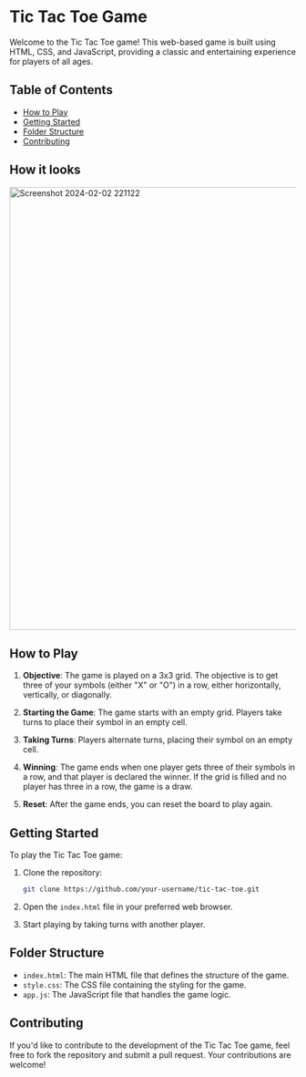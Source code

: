 # Tic Tac Toe Game

Welcome to the Tic Tac Toe game! This web-based game is built using HTML, CSS, and JavaScript, providing a classic and entertaining experience for players of all ages.

## Table of Contents

- [How to Play](#how-to-play)
- [Getting Started](#getting-started)
- [Folder Structure](#folder-structure)
- [Contributing](#contributing)

## How it looks
<img width="777" alt="Screenshot 2024-02-02 221122" src="https://github.com/marium-noor/Tic-Tac-Toe/assets/145590434/717eb9a1-3dcb-492f-ab64-f873a4631448">

## How to Play

1. **Objective**: The game is played on a 3x3 grid. The objective is to get three of your symbols (either "X" or "O") in a row, either horizontally, vertically, or diagonally.

2. **Starting the Game**: The game starts with an empty grid. Players take turns to place their symbol in an empty cell.

3. **Taking Turns**: Players alternate turns, placing their symbol on an empty cell.

4. **Winning**: The game ends when one player gets three of their symbols in a row, and that player is declared the winner. If the grid is filled and no player has three in a row, the game is a draw.

5. **Reset**: After the game ends, you can reset the board to play again.

## Getting Started

To play the Tic Tac Toe game:

1. Clone the repository:

   ```bash
   git clone https://github.com/your-username/tic-tac-toe.git
   ```

2. Open the `index.html` file in your preferred web browser.

3. Start playing by taking turns with another player.

## Folder Structure

- `index.html`: The main HTML file that defines the structure of the game.
- `style.css`: The CSS file containing the styling for the game.
- `app.js`: The JavaScript file that handles the game logic.

## Contributing

If you'd like to contribute to the development of the Tic Tac Toe game, feel free to fork the repository and submit a pull request. Your contributions are welcome!
